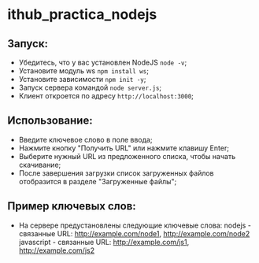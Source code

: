 # ithub_practica_nodejs

## Запуск:
- Убедитесь, что у вас установлен NodeJS `node -v`;
- Установите модуль ws `npm install ws`;
- Установите зависимости `npm init -y`;
- Запуск сервера командой `node server.js`;
- Клиент откроется по адресу `http://localhost:3000`;
## Использование:
- Введите ключевое слово в поле ввода;
- Нажмите кнопку "Получить URL" или нажмите клавишу Enter;
- Выберите нужный URL из предложенного списка, чтобы начать скачивание;
- После завершения загрузки список загруженных файлов отобразится в разделе "Загруженные файлы";
## Пример ключевых слов:
- На сервере предустановлены следующие ключевые слова:
nodejs - связанные URL: http://example.com/node1, http://example.com/node2
javascript - связанные URL: http://example.com/js1, http://example.com/js2

